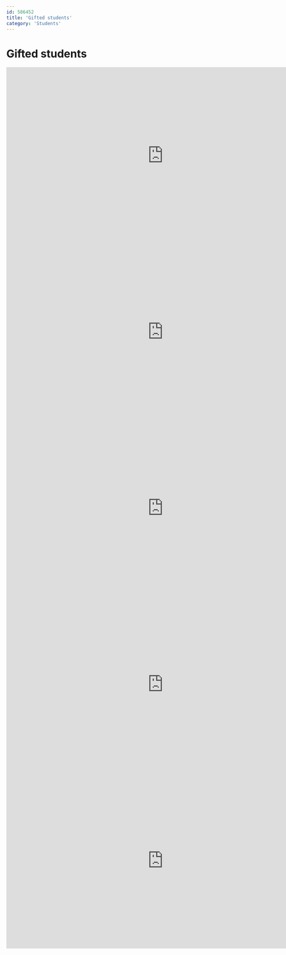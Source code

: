 ```yaml
---
id: 586452
title: 'Gifted students'
category: 'Students'
---
```


# Gifted students

<div class="divide-y divide-gray-400">
  <div class="py-5">
    <iframe
      width="819"
      height="461"
      src="https://www.youtube.com/embed/hPQ5HCoPxCQ"
      frameborder="0"
      allow="accelerometer; autoplay; clipboard-write; encrypted-media; gyroscope; picture-in-picture"
      allowfullscreen
    ></iframe>
  </div>
  <div class="py-5">
    <iframe
      width="819"
      height="461"
      src="https://www.youtube.com/embed/9NLtWqfGuKw"
      frameborder="0"
      allow="accelerometer; autoplay; clipboard-write; encrypted-media; gyroscope; picture-in-picture"
      allowfullscreen
    ></iframe>
  </div>
  <div class="py-5">
    <iframe
      width="819"
      height="461"
      src="https://www.youtube.com/embed/Jf1maLCxfVc"
      frameborder="0"
      allow="accelerometer; autoplay; clipboard-write; encrypted-media; gyroscope; picture-in-picture"
      allowfullscreen
    ></iframe>
  </div>
  <div class="py-5">
    <iframe
      width="819"
      height="461"
      src="https://www.youtube.com/embed/p8wlMr2uHXg"
      frameborder="0"
      allow="accelerometer; autoplay; clipboard-write; encrypted-media; gyroscope; picture-in-picture"
      allowfullscreen
    ></iframe>
  </div>
  <div class="py-5">
    <iframe
      width="819"
      height="461"
      src="https://www.youtube.com/embed/7WAnlMLBuoI"
      frameborder="0"
      allow="accelerometer; autoplay; clipboard-write; encrypted-media; gyroscope; picture-in-picture"
      allowfullscreen
    ></iframe>
  </div>
</div>
